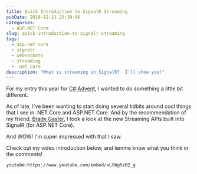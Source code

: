 ```yaml
---
title: Quick Introduction to SignalR Streaming
pubDate: 2018-12-13 23:39:46
categories:
  - ASP.NET Core
slug: quick-introduction-to-signalr-streaming
tags:
  - asp.net core
  - signalr
  - websockets
  - streaming
  - .net core
description: "What is streaming in SignalR?  I'll show you!"
---
```

For my entry this year for [C# Advent](https://crosscuttingconcerns.com/The-Second-Annual-C-Advent), I wanted to do something a little bit different.

As of late, I've been wanting to start doing several tidbits around cool things that I see in .NET Core and ASP.NET Core.  And by the recommendation of my friend, [Brady Gaster](https://twitter.com/bradygaster), I took a look at the new Streaming APIs built into SignalR (for ASP.NET Core).  

And WOW!  I'm super impressed with that I saw.  

Check out my video introduction below, and lemme know what you think in the comments!

`youtube:https://www.youtube.com/embed/xLtWgRzB2_g`